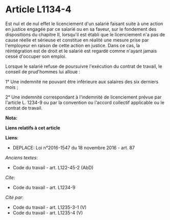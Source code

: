 # Article L1134-4

Est nul et de nul effet le licenciement d'un salarié faisant suite à une action en justice engagée par ce salarié ou en sa
faveur, sur le fondement des dispositions du chapitre II, lorsqu'il est établi que le licenciement n'a pas de cause réelle et
sérieuse et constitue en réalité une mesure prise par l'employeur en raison de cette action en justice. Dans ce cas, la
réintégration est de droit et le salarié est regardé comme n'ayant jamais cessé d'occuper son emploi. 

Lorsque le salarié refuse de poursuivre l'exécution du contrat de travail, le conseil de prud'hommes lui alloue : 

1° Une indemnité ne pouvant être inférieure aux salaires des six derniers mois ; 

2° Une indemnité correspondant à l'indemnité de licenciement prévue par l'article L. 1234-9 ou par la convention ou l'accord
collectif applicable ou le contrat de travail.

**Nota:**



**Liens relatifs à cet article**

**Liens**:

  - DEPLACE: Loi n°2016-1547 du 18 novembre 2016 - art. 87

_Anciens textes_:

  - Code du travail - art. L122-45-2 (AbD)

_Cite_:

  - Code du travail - art. L1234-9

_Cité par_:

  - Code du travail - art. L1235-3-1 (V)
  - Code du travail - art. L1235-4 (V)

